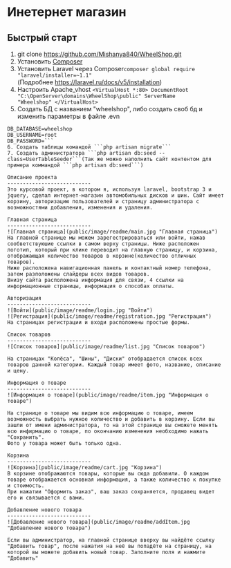Инетернет магазин
===========================
Быстрый старт
---------------------------
1. git clone https://github.com/Mishanya840/WheelShop.git
2. Установить [Composer](https://getcomposer.org/)
3. Установить Laravel через Composer``` composer global require "laravel/installer=~1.1"  ```   
(Подробнее https://laravel.ru/docs/v5/installation)
4. Настроить Apache_vhost   ```<VirtualHost *:80>
    DocumentRoot    "C:\OpenServer\domains\WheelShop\public"
    ServerName      "Wheelshop"
</VirtualHost>```
5. Создать БД с названием "wheelshop", либо создать своб бд и изменить параметры в файле .evn
```DB_HOST=localhost
DB_DATABASE=wheelshop
DB_USERNAME=root
DB_PASSWORD=```
6. Создать таблицы командой ```php artisan migrate```
7. Создать администратора ```php artisan db:seed --class=UserTableSeeder```(Так же можно наполнить сайт контентом для примера коммандой ```php artisan db:seed```)

Описание проекта
---------------------------
Это курсовой проект, в котором я, используя laravel, bootstrap 3 и jquery, сделал интернет-магазин автомобильных дисков и шин. Сайт имеет корзину, авторизацию пользователей и страницу администратора с возможностями добавления, изменения и удаления.

Главная страница
---------------------------
![Главная страница](public/image/readme/main.jpg "Главная страница")
На главной странице мы можем зарегестрироваться или войти, нажав сообветствуюшие ссылки в самом верху страницы. Ниже расположен логотип, который при клике переводит на главную страницу, и корзина, отображающая количество товаров в корзине(количество отличных товаров).
Ниже расположена навигационная панель и контактный номер телефона, затем разположены слайдеры всех видов товаров.
Внизу сайта расположена информация для связи, 4 ссылки на информационные страницы, информация о способах оплаты.

Авторизация
---------------------------
![Войти](public/image/readme/login.jpg "Войти")
![Регистрация](public/image/readme/registration.jpg "Регистрация")
На страницах регистрации и входи расположены простые формы.

Список товаров
---------------------------
![Список товаров](public/image/readme/list.jpg "Список товаров")

На страницах "Колёса", "Шины", "Диски" отобрадается список всех товаров данной категории. Каждый товар имеет фото, название, описание и цену.

Информация о товаре
---------------------------
![Информация о товаре](public/image/readme/item.jpg "Информация о товаре")

На странице о товаре мы видим всю информацию о товаре, имеем возможность выбрать нужное количество и добавить в корзину. Если вы зашли от имени администратора, то на этой странице вы сможете менять всю инфирмацию о товаре, по окончанию изменения необходимо нажать "Сохранить".
Фото у товара может быть только одна.

Корзина
---------------------------
![Корзина](public/image/readme/cart.jpg "Корзина")
В корзине отображаются товары, которые вы сюда добавили. О каждом товаре отображается основная информация, а также количество к покупке и стоимость.
При нажатии "Оформить заказ", ваш заказ сохраняется, продавец видет его и связывается с вами.

Добавление нового товара
---------------------------
![Добавление нового товара](public/image/readme/addItem.jpg "Добавление нового товара")

Если вы администратор, на главной странице вверху вы найдёте ссылку "Добавить товар", после нажатия на неё вы попадёте на страницу, на которой вы можете добавить новый товар. Заполните поля и нажмите "Добавить"
